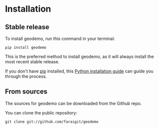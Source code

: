 # Installation

## Stable release

To install geodemo, run this command in your terminal:

```
pip install geodemo
```

This is the preferred method to install geodemo, as it will always install the most recent stable release.

If you don't have [pip](https://pip.pypa.io) installed, this [Python installation guide](http://docs.python-guide.org/en/latest/starting/installation/) can guide you through the process.

## From sources

The sources for geodemo can be downloaded from the Github repo.

You can clone the public repository:

```
git clone git://github.com/faraigit/geodemo
```
